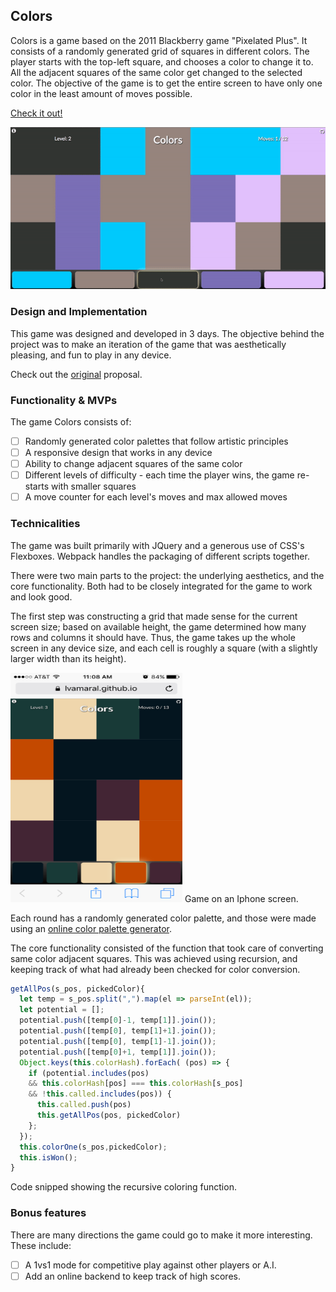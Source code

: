 ## Colors

Colors is a game based on the 2011 Blackberry game "Pixelated Plus". It consists of a randomly generated grid of squares in different colors. The player starts with the top-left square, and chooses a color to change it to. All the adjacent squares of the same color get changed to the selected color. The objective of the game is to get the entire screen to have only one color in the least amount of moves possible.

<a href="https://lvamaral.github.io/Colors/" target="_blank">Check it out!</a>

![demo](docs/fullsample.gif)

### Design and Implementation

This game was designed and developed in 3 days. The objective behind the project was to make an iteration of the game that was aesthetically pleasing, and fun to play in any device.

Check out the <a href="docs/Readme.md">original</a> proposal.

### Functionality & MVPs

The game Colors consists of:

- [ ] Randomly generated color palettes that follow artistic principles
- [ ] A responsive design that works in any device
- [ ] Ability to change adjacent squares of the same color
- [ ] Different levels of difficulty - each time the player wins, the game re-starts with smaller squares
- [ ] A move counter for each level's moves and max allowed moves

### Technicalities

The game was built primarily with JQuery and a generous use of CSS's Flexboxes. Webpack handles the packaging of different scripts together.

There were two main parts to the project: the underlying aesthetics, and the core functionality. Both had to be closely integrated for the game to work and look good.

The first step was constructing a grid that made sense for the current screen size; based on available height, the game determined how many rows and columns it should have. Thus, the game takes up the whole screen in any device size, and each cell is roughly a square (with a slightly larger width than its height).

<img src="docs/iphone_colors.PNG" alt="DEMO" width="275" height="367">
Game on an Iphone screen.


Each round has a randomly generated color palette, and those were made using an <a href="https://coolors.co/" target="_blank">online color palette generator</a>.

The core functionality consisted of the function that took care of converting same color adjacent squares. This was achieved using recursion, and keeping track of what had already been checked for color conversion.

```javascript
getAllPos(s_pos, pickedColor){
  let temp = s_pos.split(",").map(el => parseInt(el));
  let potential = [];
  potential.push([temp[0]-1, temp[1]].join());
  potential.push([temp[0], temp[1]+1].join());
  potential.push([temp[0], temp[1]-1].join());
  potential.push([temp[0]+1, temp[1]].join());
  Object.keys(this.colorHash).forEach( (pos) => {
    if (potential.includes(pos)
    && this.colorHash[pos] === this.colorHash[s_pos]
    && !this.called.includes(pos)) {
      this.called.push(pos)
      this.getAllPos(pos, pickedColor)
    };
  });
  this.colorOne(s_pos,pickedColor);
  this.isWon();
}
```
<!-- <img src="docs/codesnippetcolor.png" alt="DEMO" width="600" height="300"> -->
Code snipped showing the recursive coloring function.


### Bonus features

There are many directions the game could go to make it more interesting. These include:

- [ ] A 1vs1 mode for competitive play against other players or A.I.  
- [ ] Add an online backend to keep track of high scores.
